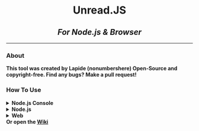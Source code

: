 <h1 align = "center">Unread.JS</h1>
<h2 align = "center"><i>For Node.js & Browser</i></h2>
<hr>
<h3>About</h3>
<b>This tool was created by Lapide (nonumbershere) Open-Source and copyright-free. Find any bugs? Make a pull request!</b>
<h3>How To Use</h3>
<details close>
  <summary><b>Node.js Console</b></summary>
First, download the UNREAD.js file. Place it in a folder/DIR, copy the current DIR of the folder you placed it in and open the Node.js console.<br>
  Type:
  
  ``.load [dir_name]``
  
</details>
<details close>
  <summary><b>Node.js</b></summary>
  <b>SUPPORT COMING SOON</b>
</details>
<details close>
  <summary><b>Web</b></summary>
  <b>Download the UNREAD.js file, place it inside of your project folder. Inside of your HTML file enter:
  
   
    <script src = "./unread.js"></script>
    
    
  </b>
</details>
<b>Or open the <a href='https://github.com/nonumbershere/Unread.JS/wiki/Documentation'>Wiki</a>
